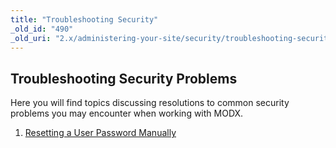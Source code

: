```yaml
---
title: "Troubleshooting Security"
_old_id: "490"
_old_uri: "2.x/administering-your-site/security/troubleshooting-security"
---
```


Troubleshooting Security Problems
---------------------------------

Here you will find topics discussing resolutions to common security problems you may encounter when working with MODX.

1. [Resetting a User Password Manually](/revolution/2.x/administering-your-site/security/troubleshooting-security/resetting-a-user-password-manually)